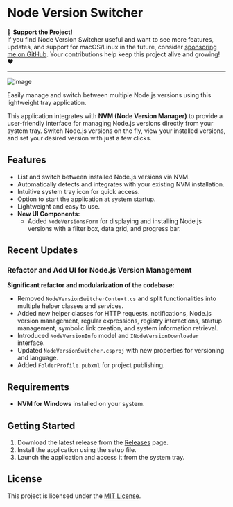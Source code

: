 # Node Version Switcher

🚀 **Support the Project!**  
If you find Node Version Switcher useful and want to see more features, updates, and support for macOS/Linux in the future, consider [sponsoring me on GitHub](https://github.com/sponsors/recepuncu). Your contributions help keep this project alive and growing! ❤️  

---
![image](https://github.com/user-attachments/assets/b98cccb9-b76e-48cd-9686-ac886901eb7d)

Easily manage and switch between multiple Node.js versions using this lightweight tray application.  

This application integrates with **NVM (Node Version Manager)** to provide a user-friendly interface for managing Node.js versions directly from your system tray. Switch Node.js versions on the fly, view your installed versions, and set your desired version with just a few clicks.  

## Features  
- List and switch between installed Node.js versions via NVM.  
- Automatically detects and integrates with your existing NVM installation.  
- Intuitive system tray icon for quick access.  
- Option to start the application at system startup.  
- Lightweight and easy to use.  
- **New UI Components:**  
  - Added `NodeVersionsForm` for displaying and installing Node.js versions with a filter box, data grid, and progress bar.

## Recent Updates  
### Refactor and Add UI for Node.js Version Management  
**Significant refactor and modularization of the codebase:**  
- Removed `NodeVersionSwitcherContext.cs` and split functionalities into multiple helper classes and services.  
- Added new helper classes for HTTP requests, notifications, Node.js version management, regular expressions, registry interactions, startup management, symbolic link creation, and system information retrieval.  
- Introduced `NodeVersionInfo` model and `INodeVersionDownloader` interface.  
- Updated `NodeVersionSwitcher.csproj` with new properties for versioning and language.  
- Added `FolderProfile.pubxml` for project publishing.  

## Requirements  
- **NVM for Windows** installed on your system.  

## Getting Started  
1. Download the latest release from the [Releases](https://github.com/recepuncu/NodeVersionSwitcher/releases) page.  
2. Install the application using the setup file.  
3. Launch the application and access it from the system tray.  

## License  
This project is licensed under the [MIT License](LICENSE).
